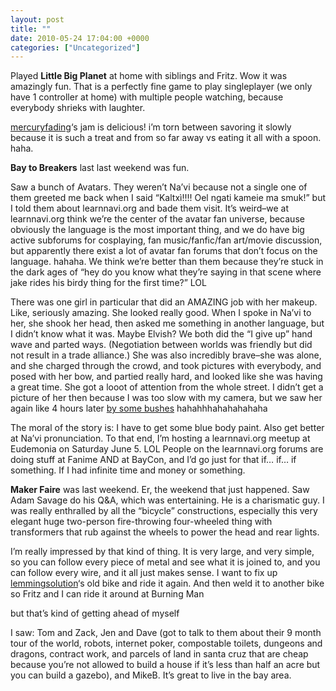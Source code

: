 ```yaml
---
layout: post
title: ""
date: 2010-05-24 17:04:00 +0000
categories: ["Uncategorized"]
---
```


Played **Little Big Planet** at home with siblings and Fritz. Wow it was amazingly fun. That is a perfectly fine game to play singleplayer (we only have 1 controller at home) with multiple people watching, because everybody shrieks with laughter.

[mercuryfading](http://mercuryfading.livejournal.com/)‘s jam is delicious! i’m torn between savoring it slowly because it is such a treat and from so far away vs eating it all with a spoon. haha.

[](http://www.flickr.com/photos/judytuna/4637429944/) 

**Bay to Breakers** last last weekend was fun.

[](http://www.flickr.com/photos/judytuna/4617547261/)

Saw a bunch of Avatars. They weren’t Na’vi because not a single one of them greeted me back when I said “Kaltxì!!!! Oel ngati kameie ma smuk!” but I told them about learnnavi.org and bade them visit. It’s weird–we at learnnavi.org think we’re the center of the avatar fan universe, because obviously the language is the most important thing, and we do have big active subforums for cosplaying, fan music/fanfic/fan art/movie discussion, but apparently there exist a lot of avatar fan forums that don’t focus on the language. hahaha. We think we’re better than them because they’re stuck in the dark ages of “hey do you know what they’re saying in that scene where jake rides his birdy thing for the first time?” LOL 

There was one girl in particular that did an AMAZING job with her makeup. Like, seriously amazing. She looked really good. When I spoke in Na’vi to her, she shook her head, then asked me something in another language, but I didn’t know what it was. Maybe Elvish? We both did the “I give up” hand wave and parted ways. (Negotiation between worlds was friendly but did not result in a trade alliance.) She was also incredibly brave–she was alone, and she charged through the crowd, and took pictures with everybody, and posed with her bow, and partied really hard, and looked like she was having a great time. She got a looot of attention from the whole street. I didn’t get a picture of her then because I was too slow with my camera, but we saw her again like 4 hours later [by some bushes](http://www.flickr.com/photos/judytuna/4617562709/sizes/l/) hahahhhahahahahaha

The moral of the story is: I have to get some blue body paint. Also get better at Na’vi pronunciation. To that end, I’m hosting a learnnavi.org meetup at Eudemonia on Saturday June 5. LOL People on the learnnavi.org forums are doing stuff at Fanime AND at BayCon, and I’d go just for that if… if… if something. If I had infinite time and money or something.

**Maker Faire** was last weekend. Er, the weekend that just happened. Saw Adam Savage do his Q&A, which was entertaining. He is a charismatic guy. I was really enthralled by all the “bicycle” constructions, especially this very elegant huge two-person fire-throwing four-wheeled thing with transformers that rub against the wheels to power the head and rear lights.

[](http://www.flickr.com/photos/judytuna/4636836267/)

I’m really impressed by that kind of thing. It is very large, and very simple, so you can follow every piece of metal and see what it is joined to, and you can follow every wire, and it all just makes sense. I want to fix up [lemmingsolution](http://lemmingsolution.livejournal.com/)‘s old bike and ride it again. And then weld it to another bike so Fritz and I can ride it around at Burning Man

but that’s kind of getting ahead of myself

I saw: Tom and Zack, Jen and Dave (got to talk to them about their 9 month tour of the world, robots, internet poker, compostable toilets, dungeons and dragons, contract work, and parcels of land in santa cruz that are cheap because you’re not allowed to build a house if it’s less than half an acre but you can build a gazebo), and MikeB. It’s great to live in the bay area.